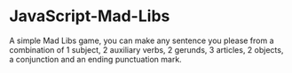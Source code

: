 # JavaScript-Mad-Libs
A simple Mad Libs game, you can make any sentence you please from a combination of 1 subject, 2 auxiliary verbs, 2 gerunds, 3 articles, 2 objects, a conjunction and an ending punctuation mark.
